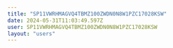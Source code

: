 ```yaml
---
title: "SP11VWRHMAGVQ4TBMZ100ZWDN0N8W1PZC17028KSW"
date: 2024-05-31T11:03:49.597Z
user: SP11VWRHMAGVQ4TBMZ100ZWDN0N8W1PZC17028KSW
layout: "users"
---
```

    